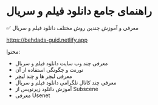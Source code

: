 # راهنمای جامع دانلود فیلم و سریال
✅ معرفی و آموزش چندین روش مختلف دانلود فیلم و سریال

https://behdads-guid.netlify.app

محتوا:
- معرفی چند وب سایت دانلود فیلم و سریال
- تورنت و چگونگی استفاده از آن
- معرفی لیچر ها و چند لیچر
- معرفی چند کانال تلگرامی دانلود فیلم و سریال
- آموزش دانلود زیرنویس از Subscene
- معرفی Usenet
